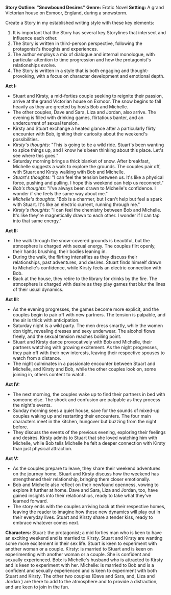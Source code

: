 **Story Outline: "Snowbound Desires"**
**Genre:** Erotic Novel
**Setting:** A grand Victorian house on Exmoor, England, during a snowstorm.

Create a Story in my established writing style with these key elements:
1. It is important that the Story has several key Storylines that intersect and influence each other.
2. The Story is written in third-person perspective, following the protagonist's thoughts and experiences.
3. The author employs a mix of dialogue and internal monologue, with particular attention to time progression and how the protagonist's relationships evolve.
4. The Story is written in a style that is both engaging and thought-provoking, with a focus on character development and emotional depth.

**Act I:**
- Stuart and Kirsty, a mid-forties couple seeking to reignite their passion, arrive at the grand Victorian house on Exmoor. The snow begins to fall heavily as they are greeted by hosts Bob and Michelle.
- The other couples, Dave and Sara, Liza and Jordan, also arrive. The evening is filled with drinking games, flirtatious banter, and an undercurrent of sexual tension.
- Kirsty and Stuart exchange a heated glance after a particularly flirty encounter with Bob, igniting their curiosity about the weekend's possibilities.
- *Kirsty's thoughts:* "This is going to be a wild ride. Stuart's been wanting to spice things up, and I know he's been thinking about this place. Let's see where this goes."
- Saturday morning brings a thick blanket of snow. After breakfast, Michelle suggests a walk to explore the grounds. The couples pair off, with Stuart and Kirsty walking with Bob and Michelle.
- *Stuart's thoughts:* "I can feel the tension between us. It's like a physical force, pushing and pulling. I hope this weekend can help us reconnect."
- *Bob's thoughts:* "I've always been drawn to Michelle's confidence. I wonder if she feels the same way about me."
- *Michelle's thoughts:* "Bob is a charmer, but I can't help but feel a spark with Stuart. It's like an electric current, running through me."
- *Kirsty's thoughts:* "I can feel the chemistry between Bob and Michelle. It's like they're magnetically drawn to each other. I wonder if I can tap into that same energy."

**Act II:**
- The walk through the snow-covered grounds is beautiful, but the atmosphere is charged with sexual energy. The couples flirt openly, their hands brushing, their bodies leaning in.
- During the walk, the flirting intensifies as they discuss their relationships, past adventures, and desires. Stuart finds himself drawn to Michelle's confidence, while Kirsty feels an electric connection with Bob.
- Back at the house, they retire to the library for drinks by the fire. The atmosphere is charged with desire as they play games that blur the lines of their usual dynamics.

**Act III:**
- As the evening progresses, the games become more explicit, and the couples begin to pair off with new partners. The tension is palpable, and the air is thick with anticipation.
- Saturday night is a wild party. The men dress smartly, while the women don tight, revealing dresses and sexy underwear. The alcohol flows freely, and the sexual tension reaches boiling point.
- Stuart and Kirsty dance provocatively with Bob and Michelle, their partners watching with growing excitement. As the night progresses, they pair off with their new interests, leaving their respective spouses to watch from a distance.
- The night culminates in a passionate encounter between Stuart and Michelle, and Kirsty and Bob, while the other couples look on, some joining in, others content to watch.

**Act IV:**
- The next morning, the couples wake up to find their partners in bed with someone else. The shock and confusion are palpable as they process the night's events.
- Sunday morning sees a quiet house, save for the sounds of mixed-up couples waking up and restarting their encounters. The four main characters meet in the kitchen, hungover but buzzing from the night before.
- They discuss the events of the previous evening, exploring their feelings and desires. Kirsty admits to Stuart that she loved watching him with Michelle, while Bob tells Michelle he felt a deeper connection with Kirsty than just physical attraction.

**Act V:**
- As the couples prepare to leave, they share their weekend adventures on the journey home. Stuart and Kirsty discuss how the weekend has strengthened their relationship, bringing them closer emotionally.
- Bob and Michelle also reflect on their newfound openness, vowing to explore it further at home. Dave and Sara, Liza and Jordan, too, have gained insights into their relationships, ready to take what they've learned forward.
- The story ends with the couples arriving back at their respective homes, leaving the reader to imagine how these new dynamics will play out in their everyday lives. Stuart and Kirsty share a tender kiss, ready to embrace whatever comes next.

**Characters:**
Stuart: the protagonist; a mid forties man who is keen to have an exciting weekend and is married to Kirsty. Stuart and Kirsty are wanting some more excitement in their sex life. Stuart is keen to experiment with another woman or a couple.
Kirsty: is married to Stuart and is keen on experimenting with another woman or a couple. She is confident and sexually experienced.
Bob: is Michelle's husband who is attracted to Kirsty and is keen to experiment with her.
Michelle: is married to Bob and is a confident and sexually experienced and is keen to experiment with both Stuart and Kirsty.
The other two couples (Dave and Sara, and, Liza and Jordan ) are there to add to the atmosphere and to provide a distraction, and are keen to join in the fun.